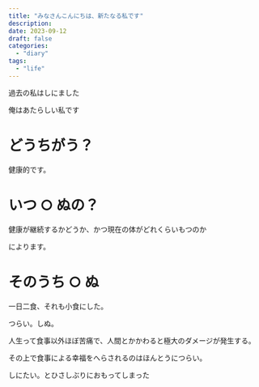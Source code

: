 ```yaml
---
title: "みなさんこんにちは、新たなる私です"
description:
date: 2023-09-12
draft: false
categories:
  - "diary"
tags:
  - "life"
---
```


過去の私はしにました

俺はあたらしい私です

# どうちがう？

健康的です。

# いつ ○ ぬの？

健康が継続するかどうか、かつ現在の体がどれくらいもつのか

によります。

# そのうち ○ ぬ

一日二食、それも小食にした。

つらい。しぬ。

人生って食事以外ほぼ苦痛で、人間とかかわると極大のダメージが発生する。

その上で食事による幸福をへらされるのはほんとうにつらい。

しにたい。とひさしぶりにおもってしまった
